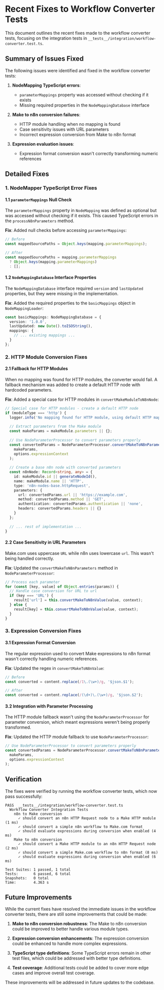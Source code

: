 # Recent Fixes to Workflow Converter Tests

This document outlines the recent fixes made to the workflow converter tests, focusing on the integration tests in `__tests__/integration/workflow-converter.test.ts`.

## Summary of Issues Fixed

The following issues were identified and fixed in the workflow converter tests:

1. **NodeMapping TypeScript errors**:
   - `parameterMappings` property was accessed without checking if it exists
   - Missing required properties in the `NodeMappingDatabase` interface

2. **Make to n8n conversion failures**:
   - HTTP module handling when no mapping is found
   - Case sensitivity issues with URL parameters
   - Incorrect expression conversion from Make to n8n format

3. **Expression evaluation issues**:
   - Expression format conversion wasn't correctly transforming numeric references

## Detailed Fixes

### 1. NodeMapper TypeScript Error Fixes

#### 1.1 `parameterMappings` Null Check

The `parameterMappings` property in `NodeMapping` was defined as optional but was accessed without checking if it exists. This caused TypeScript errors in the `processN8nParameters` method.

**Fix**: Added null checks before accessing `parameterMappings`:

```typescript
// Before
const mappedSourcePaths = Object.keys(mapping.parameterMappings);

// After
const mappedSourcePaths = mapping.parameterMappings 
  ? Object.keys(mapping.parameterMappings) 
  : [];
```

#### 1.2 `NodeMappingDatabase` Interface Properties

The `NodeMappingDatabase` interface required `version` and `lastUpdated` properties, but they were missing in the implementation.

**Fix**: Added the required properties to the `basicMappings` object in `NodeMappingLoader`:

```typescript
const basicMappings: NodeMappingDatabase = {
  version: '1.0.0',
  lastUpdated: new Date().toISOString(),
  mappings: {
    // ... existing mappings ...
  }
};
```

### 2. HTTP Module Conversion Fixes

#### 2.1 Fallback for HTTP Modules

When no mapping was found for HTTP modules, the converter would fail. A fallback mechanism was added to create a default HTTP node with hardcoded parameters.

**Fix**: Added a special case for HTTP modules in `convertMakeModuleToN8nNode`:

```typescript
// Special case for HTTP modules - create a default HTTP node
if (moduleType === 'http') {
  logger.info('No mapping found for HTTP module, using default HTTP mapping');
  
  // Extract parameters from the Make module
  const makeParams = makeModule.parameters || {};
  
  // Use NodeParameterProcessor to convert parameters properly
  const convertedParams = NodeParameterProcessor.convertMakeToN8nParameters(
    makeParams, 
    options.expressionContext
  );
  
  // Create a base n8n node with converted parameters
  const n8nNode: Record<string, any> = {
    id: makeModule.id || generateNodeId(),
    name: makeModule.name || 'HTTP',
    type: 'n8n-nodes-base.httpRequest',
    parameters: {
      url: convertedParams.url || 'https://example.com',
      method: convertedParams.method || 'GET',
      authentication: convertedParams.authentication || 'none',
      headers: convertedParams.headers || {}
    }
  };
  
  // ... rest of implementation ...
}
```

#### 2.2 Case Sensitivity in URL Parameters

Make.com uses uppercase `URL` while n8n uses lowercase `url`. This wasn't being handled correctly.

**Fix**: Updated the `convertMakeToN8nParameters` method in `NodeParameterProcessor`:

```typescript
// Process each parameter
for (const [key, value] of Object.entries(params)) {
  // Handle case conversion for URL to url
  if (key === 'URL') {
    result['url'] = this.convertMakeToN8nValue(value, context);
  } else {
    result[key] = this.convertMakeToN8nValue(value, context);
  }
}
```

### 3. Expression Conversion Fixes

#### 3.1 Expression Format Conversion

The regular expression used to convert Make expressions to n8n format wasn't correctly handling numeric references.

**Fix**: Updated the regex in `convertMakeToN8nValue`:

```typescript
// Before
const converted = content.replace(/1\.(\w+)/g, '$json.$1');

// After
const converted = content.replace(/(\d+)\.(\w+)/g, '$json.$2');
```

#### 3.2 Integration with Parameter Processing

The HTTP module fallback wasn't using the `NodeParameterProcessor` for parameter conversion, which meant expressions weren't being properly transformed.

**Fix**: Updated the HTTP module fallback to use `NodeParameterProcessor`:

```typescript
// Use NodeParameterProcessor to convert parameters properly
const convertedParams = NodeParameterProcessor.convertMakeToN8nParameters(
  makeParams, 
  options.expressionContext
);
```

## Verification

The fixes were verified by running the workflow converter tests, which now pass successfully:

```
PASS  __tests__/integration/workflow-converter.test.ts
  Workflow Converter Integration Tests
    n8n to Make conversion
      ✓ should convert an n8n HTTP Request node to a Make HTTP module (1 ms)
      ✓ should convert a simple n8n workflow to Make.com format
      ✓ should evaluate expressions during conversion when enabled (4 ms)
    Make to n8n conversion
      ✓ should convert a Make HTTP module to an n8n HTTP Request node (2 ms)
      ✓ should convert a simple Make.com workflow to n8n format (8 ms)
      ✓ should evaluate expressions during conversion when enabled (6 ms)

Test Suites: 1 passed, 1 total
Tests:       6 passed, 6 total
Snapshots:   0 total
Time:        4.363 s
```

## Future Improvements

While the current fixes have resolved the immediate issues in the workflow converter tests, there are still some improvements that could be made:

1. **Make to n8n conversion robustness**: The Make to n8n conversion could be improved to better handle various module types.

2. **Expression conversion enhancements**: The expression conversion could be enhanced to handle more complex expressions.

3. **TypeScript type definitions**: Some TypeScript errors remain in other test files, which could be addressed with better type definitions.

4. **Test coverage**: Additional tests could be added to cover more edge cases and improve overall test coverage.

These improvements will be addressed in future updates to the codebase. 